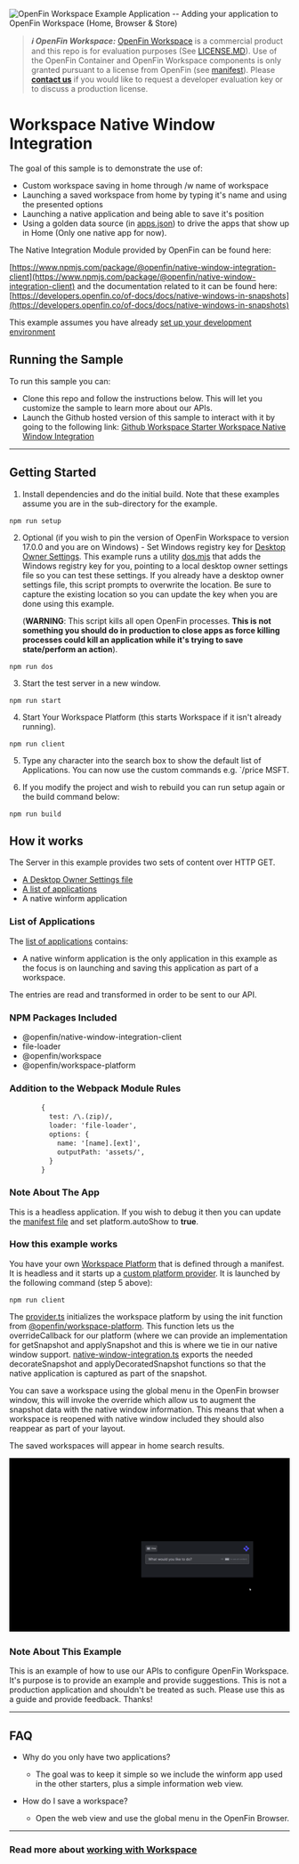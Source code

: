 ![OpenFin Workspace Example Application -- Adding your application to OpenFin Workspace (Home, Browser & Store)](../../assets/OpenFin-Workspace-Starter.png)

> **_:information_source: OpenFin Workspace:_** [OpenFin Workspace](https://www.openfin.co/workspace/) is a commercial product and this repo is for evaluation purposes (See [LICENSE.MD](LICENSE.MD)). Use of the OpenFin Container and OpenFin Workspace components is only granted pursuant to a license from OpenFin (see [manifest](public/manifest.fin.json)). Please [**contact us**](https://www.openfin.co/workspace/poc/) if you would like to request a developer evaluation key or to discuss a production license.

# Workspace Native Window Integration

The goal of this sample is to demonstrate the use of:

- Custom workspace saving in home through /w name of workspace
- Launching a saved workspace from home by typing it's name and using the presented options
- Launching a native application and being able to save it's position
- Using a golden data source (in [apps.json](./public/common/apps.json)) to drive the apps that show up in Home (Only one native app for now).

The Native Integration Module provided by OpenFin can be found here:

[https://www.npmjs.com/package/@openfin/native-window-integration-client](https://www.npmjs.com/package/@openfin/native-window-integration-client) and the documentation related to it can be found here: [https://developers.openfin.co/of-docs/docs/native-windows-in-snapshots](https://developers.openfin.co/of-docs/docs/native-windows-in-snapshots)

This example assumes you have already [set up your development environment](https://developers.openfin.co/of-docs/docs/set-up-your-dev-environment)

## Running the Sample

To run this sample you can:

- Clone this repo and follow the instructions below. This will let you customize the sample to learn more about our APIs.
- Launch the Github hosted version of this sample to interact with it by going to the following link: [Github Workspace Starter Workspace Native Window Integration](https://start.openfin.co/?manifest=https%3A%2F%2Fbuilt-on-openfin.github.io%2Fworkspace-starter%2Fworkspace%2Fv17.0.8%2Fworkspace-native-window-integration%2Fmanifest.fin.json)

---

## Getting Started

1. Install dependencies and do the initial build. Note that these examples assume you are in the sub-directory for the example.

```shell
npm run setup
```

2. Optional (if you wish to pin the version of OpenFin Workspace to version 17.0.0 and you are on Windows) - Set Windows registry key for [Desktop Owner Settings](https://developers.openfin.co/docs/desktop-owner-settings).
   This example runs a utility [dos.mjs](./scripts/dos.mjs) that adds the Windows registry key for you, pointing to a local desktop owner
   settings file so you can test these settings. If you already have a desktop owner settings file, this script prompts to overwrite the location. Be sure to capture the existing location so you can update the key when you are done using this example.

   (**WARNING**: This script kills all open OpenFin processes. **This is not something you should do in production to close apps as force killing processes could kill an application while it's trying to save state/perform an action**).

```shell
npm run dos
```

3. Start the test server in a new window.

```shell
npm run start
```

4. Start Your Workspace Platform (this starts Workspace if it isn't already running).

```shell
npm run client
```

5. Type any character into the search box to show the default list of Applications.
   You can now use the custom commands e.g. `/price MSFT.

6. If you modify the project and wish to rebuild you can run setup again or the build command below:

```shell
npm run build
```

## How it works

The Server in this example provides two sets of content over HTTP GET.

- [A Desktop Owner Settings file](./public/common/dos.json)
- [A list of applications](./public/common/apps.json)
- A native winform application

### List of Applications

The [list of applications](./public/common/apps.json) contains:

- A native winform application is the only application in this example as the focus is on launching and saving this application as part of a workspace.

The entries are read and transformed in order to be sent to our API.

### NPM Packages Included

- @openfin/native-window-integration-client
- file-loader
- @openfin/workspace
- @openfin/workspace-platform

### Addition to the Webpack Module Rules

```shell
        {
          test: /\.(zip)/,
          loader: 'file-loader',
          options: {
            name: '[name].[ext]',
            outputPath: 'assets/',
          }
        }
```

### Note About The App

This is a headless application. If you wish to debug it then you can update the [manifest file](public/manifest.fin.json) and set platform.autoShow to **true**.

### How this example works

You have your own [Workspace Platform](public/manifest.fin.json) that is defined through a manifest. It is headless and it starts up a [custom platform provider](./public/common/platform/provider.html). It is launched by the following command (step 5 above):

```shell
npm run client
```

The [provider.ts](client/src/provider.ts) initializes the workspace platform by using the init function from [@openfin/workspace-platform](https://www.npmjs.com/package/@openfin/workspace-platform). This function lets us the overrideCallback for our platform (where we can provide an implementation for getSnapshot and applySnapshot and this is where we tie in our native window support. [native-window-integration.ts](client/src/native-window-integration.ts) exports the needed decorateSnapshot and applyDecoratedSnapshot functions so that the native application is captured as part of the snapshot.

You can save a workspace using the global menu in the OpenFin browser window, this will invoke the override which allow us to augment the snapshot data with the native window information. This means that when a workspace is reopened with native window included they should also reappear as part of your layout.

The saved workspaces will appear in home search results.

![Workspace Native Window Integration](./workspace-native-window-integration.gif)

### Note About This Example

This is an example of how to use our APIs to configure OpenFin Workspace. It's purpose is to provide an example and provide suggestions. This is not a production application and shouldn't be treated as such. Please use this as a guide and provide feedback. Thanks!

---

## FAQ

- Why do you only have two applications?

  - The goal was to keep it simple so we include the winform app used in the other starters, plus a simple information web view.

- How do I save a workspace?

  - Open the web view and use the global menu in the OpenFin Browser.

---

### Read more about [working with Workspace](https://developers.openfin.co/of-docs/docs/overview-of-workspace)
